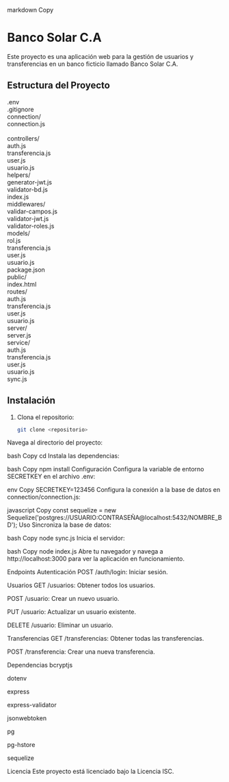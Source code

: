 markdown
Copy
# Banco Solar C.A

Este proyecto es una aplicación web para la gestión de usuarios y transferencias en un banco ficticio llamado Banco Solar C.A.

## Estructura del Proyecto
 .env  <br>
 .gitignore  <br>
 connection/  <br>
    connection.js <br>   
controllers/  <br>
    auth.js  <br>
    transferencia.js  <br>
    user.js  <br>
    usuario.js  <br>
helpers/  <br>
    generator-jwt.js  <br>
    validator-bd.js  <br>
index.js  <br>
middlewares/  <br>
    validar-campos.js  <br> 
    validator-jwt.js  <br>
    validator-roles.js  <br>
models/  <br>
    rol.js  <br>
    transferencia.js  <br>
    user.js  <br>
    usuario.js  <br>
package.json  <br>
public/  <br>
    index.html  <br>
routes/  <br>
    auth.js  <br>
    transferencia.js  <br>
    user.js   <br>
    usuario.js  <br>
server/  
    server.js  
service/  
    auth.js  
    transferencia.js  
    user.js  
    usuario.js  
sync.js  

## Instalación

1. Clona el repositorio:
   ```bash
   git clone <repositorio>
Navega al directorio del proyecto:

bash
Copy
cd <directorio-del-proyecto>
Instala las dependencias:

bash
Copy
npm install
Configuración
Configura la variable de entorno SECRETKEY en el archivo .env:

env
Copy
SECRETKEY=123456
Configura la conexión a la base de datos en connection/connection.js:

javascript
Copy
const sequelize = new Sequelize('postgres://USUARIO:CONTRASEÑA@localhost:5432/NOMBRE_BD');
Uso
Sincroniza la base de datos:

bash
Copy
node sync.js
Inicia el servidor:

bash
Copy
node index.js
Abre tu navegador y navega a http://localhost:3000 para ver la aplicación en funcionamiento.

Endpoints
Autenticación
POST /auth/login: Iniciar sesión.

Usuarios
GET /usuarios: Obtener todos los usuarios.

POST /usuario: Crear un nuevo usuario.

PUT /usuario: Actualizar un usuario existente.

DELETE /usuario: Eliminar un usuario.

Transferencias
GET /transferencias: Obtener todas las transferencias.

POST /transferencia: Crear una nueva transferencia.

Dependencias
bcryptjs

dotenv

express

express-validator

jsonwebtoken

pg

pg-hstore

sequelize

Licencia
Este proyecto está licenciado bajo la Licencia ISC.
